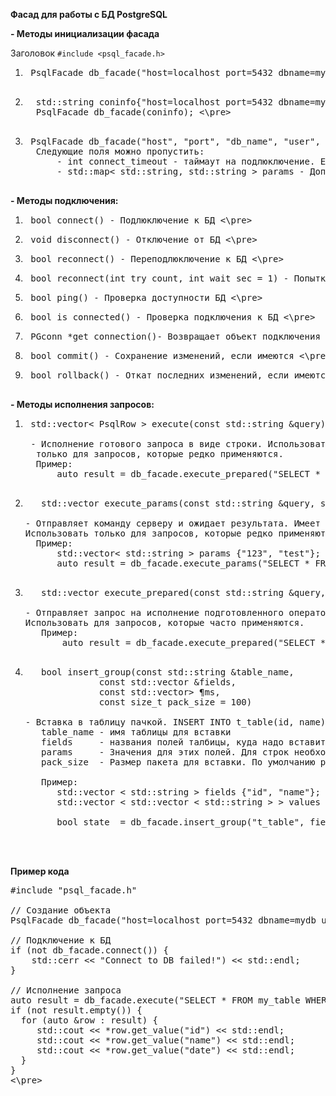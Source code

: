 **Фасад для работы с БД PostgreSQL**

**- Методы инициализации фасада**
 
   Заголовок `#include <psql_facade.h>`
   1) <pre> PsqlFacade db_facade("host=localhost port=5432 dbname=mydb user=user password=***** connect_timeout=10"); <\pre>
   
   2) <pre>  std::string coninfo{"host=localhost port=5432 dbname=mydb user=user password=***** connect_timeout=10"}; 
        PsqlFacade db_facade(coninfo); <\pre>

   3) <pre> PsqlFacade db_facade("host", "port", "db_name", "user", "password", connect_timeout, params);
        Следующие поля можно пропустить:
            - int connect_timeout - таймаут на подлюключение. Если не установить, то по умолчанию равен 10 секунд 
            - std::map< std::string, std::string > params - Доплнительные поля для подключения, если есть необходимость [ключ=значение]. По умолчанию пустой <\pre> 

**- Методы подключения:**
   1) <pre> bool connect() - Подлюключение к БД <\pre>
   2) <pre> void disconnect() - Отключение от БД <\pre>
   3) <pre> bool reconnect() - Переподлюключение к БД <\pre>
   4) <pre> bool reconnect(int try_count, int wait_sec = 1) - Попытка переподключения к БД указанное количество раз с указанным ожиданием секунд<\pre>
   5) <pre> bool ping() - Проверка доступности БД <\pre>
   6) <pre> bool is_connected() - Проверка подключения к БД <\pre>
   7) <pre> PGconn *get_connection()- Возвращает объект подключения <\pre>
   8) <pre> bool commit() - Сохранение изменений, если имеются <\pre>
   9) <pre> bool rollback() - Откат последних изменений, если имеются<\pre>

**- Методы исполнения запросов:**
   1) <pre> std::vector< PsqlRow > execute(const std::string &query)

       - Исполнение готового запроса в виде строки. Использовать
        только для запросов, которые редко применяются. 
        Пример:
            auto result = db_facade.execute_prepared("SELECT * FROM t_table WHERE id = 111"); <\pre>

   2) <pre>   std::vector<PsqlRow> execute_params(const std::string &query, std::vector<std::string> &values)

      - Отправляет команду серверу и ожидает результата. Имеет возможность передать параметры отдельно от текста SQL-команды. 
      Использовать только для запросов, которые редко применяются.
        Пример:
            std::vector< std::string > params {"123", "test"};
            auto result = db_facade.execute_params("SELECT * FROM t_table WHERE id = $1 and name = $2", params); <\pre>    

   3) <pre>   std::vector<PsqlRow> execute_prepared(const std::string &query, Params... params)

      - Отправляет запрос на исполнение подготовленного оператора с данными параметрами и ожидает результата. 
      Использовать для запросов, которые часто применяются.
         Пример:
             auto result = db_facade.execute_prepared("SELECT * FROM t_table WHERE id = $1 and name = $2", 123, "test"); <\pre>      
   
   4) <pre>   bool insert_group(const std::string &table_name,
                    const std::vector<std::string> &fields,
                    const std::vector<std::vector<std::string>> &params,
                    const size_t pack_size = 100) 
                    
      - Вставка в таблицу пачкой. INSERT INTO t_table(id, name) VALUES (1, "test1"),(2, "test2"), (3, "test3") и т.д. 
         table_name - имя таблицы для вставки
         fields     - названия полей талбицы, куда надо вставить
         params     - Значения для этих полей. Для строк необходимо использовать одинарные кавычки
         pack_size  - Размер пакета для вставки. По умолчанию равен 100
         
         Пример:
            std::vector < std::string > fields {"id", "name"};
            std::vector < std::vector < std::string > > values {{"1", "'test1'"}, {"2", "'test2'"}, {"3", "'test3'"}};     
           
            bool state  = db_facade.insert_group("t_table", fields, values, 10); <\pre>        
            
            
            
**Пример кода**
<pre>
#include "psql_facade.h"
 
// Создание объекта
PsqlFacade db_facade("host=localhost port=5432 dbname=mydb user=user password=quwerty123 connect_timeout=10");
 
// Подключение к БД
if (not db_facade.connect()) {
    std::cerr << "Connect to DB failed!") << std::endl;
}
 
// Исполнение запроса
auto result = db_facade.execute("SELECT * FROM my_table WHERE id = 123");
if (not result.empty()) {
  for (auto &row : result) {
     std::cout << *row.get_value<int64_t>("id") << std::endl;
     std::cout << *row.get_value<std::string>("name") << std::endl;
     std::cout << *row.get_value<std::string>("date") << std::endl; 
  }
}
<\pre>
            
